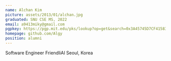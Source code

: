 ```yaml
---
name: Alchan Kim
picture: assets/2013/01/alchan.jpg
graduated: SNU CSE MS, 2022
email: a9413miky@gmail.com
pgpkey: https://pgp.mit.edu/pks/lookup?op=get&search=0x3A45745D7CF41583
homepage: github.com/Algy
position: alumni
---
```

Software Engineer
FriendliAI
Seoul, Korea
